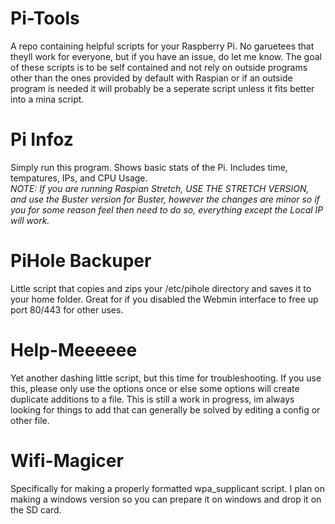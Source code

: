 # Pi-Tools

A repo containing helpful scripts for your Raspberry Pi. No garuetees that theyll work for everyone, but if you have an issue, do let me know. The goal of these scripts is to be self contained and not rely on outside programs other than the ones provided by default with Raspian or if an outside program is needed it will probably be a seperate script unless it fits better into a mina script.

# Pi Infoz

Simply run this program. Shows basic stats of the Pi. Includes time, tempatures, IPs, and CPU Usage.                                       
*NOTE: If you are running Raspian Stretch, USE THE STRETCH VERSION, and use the Buster version for Buster, however the changes are minor so if you for some reason feel then need to do so, everything except the Local IP will work.*

# PiHole Backuper

Little script that copies and zips your /etc/pihole directory and saves it to your home folder. Great for if you disabled the Webmin interface to free up port 80/443 for other uses.

# Help-Meeeeee

Yet another dashing little script, but this time for troubleshooting. If you use this, please only use the options once or else some options will create duplicate additions to a file. This is still a work in progress, im always looking for things to add that can generally be solved by editing a config or other file. 

# Wifi-Magicer

Specifically for making a properly formatted wpa_supplicant script. I plan on making a windows version so you can prepare it on windows and drop it on the SD card. 
